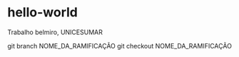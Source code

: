 # hello-world
Trabalho belmiro, UNICESUMAR

git branch NOME_DA_RAMIFICAÇÃO
git checkout NOME_DA_RAMIFICAÇÃO
